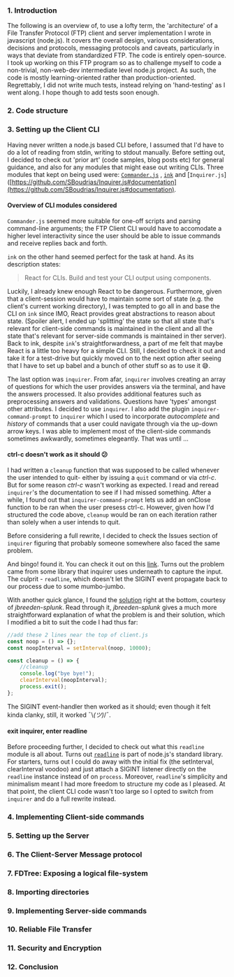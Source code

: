 ### 1. Introduction

The following is an overview of, to use a lofty term, the 'architecture' of a File Transfer Protocol (FTP) client and server implementation I wrote in javascript (node.js). It covers the overall design, various considerations, decisions and protocols, messaging protocols and caveats, particularly in ways that deviate from standardized FTP. The code is entirely open-source. I took up working on this FTP program so as to challenge myself to code a non-trivial, non-web-dev intermediate level node.js project. As such, the code is mostly learning-oriented rather than production-oriented. Regrettably, I did not write much tests, instead relying on 'hand-testing' as I went along. I hope though to add tests soon enough.

### 2. Code structure

### 3. Setting up the Client CLI

Having never written a node.js based CLI before, I assumed that I'd have to do a lot of reading from stdin, writing to stdout manually. Before setting out, I decided to check out 'prior art' (code samples, blog posts etc) for general guidance, and also for any modules that might ease out writing CLIs. Three modules that kept on being used were: [`Commander.js`](https://github.com/tj/commander.js/) , [`ink`](https://github.com/vadimdemedes/ink) and [`Inquirer.js`]([https://github.com/SBoudrias/Inquirer.js#documentation](https://github.com/SBoudrias/Inquirer.js#documentation).

#### Overview of CLI modules considered

`Commander.js` seemed more suitable for one-off scripts and parsing command-line arguments; the FTP Client CLI would have to accomodate a higher level interactivity since the user should be able to issue commands and receive replies back and forth.

`ink` on the other hand seemed perfect for the task at hand. As its description states:

> React for CLIs. Build and test your CLI output using components.

Luckily, I already knew enough React to be dangerous. Furthermore, given that a client-session would have to maintain some sort of state (e.g. the client's current working directory), I was tempted to go all in and base the CLI on `ink` since IMO, React provides great abstractions to reason about state. (Spoiler alert, I ended up 'splitting' the state so that all state that's relevant for client-side commands is maintained in the client and all the state that's relevant for server-side commands is maintained in ther server). Back to ink, despite `ink`'s straightforwardness, a part of me felt that maybe React is a little too heavy for a simple CLI. Still, I decided to check it out and take it for a test-drive but quickly moved on to the next option after seeing that I have to set up babel and a bunch of other stuff so as to use it 😅.

The last option was `inquirer`. From afar, `inquirer` involves creating an array of questions for which the user provides answers via the terminal, and have the answers processed. It also provides additional features such as preprocessing answers and validations. Questions have 'types' amongst other attributes. I decided to use `inquirer`. I also add the plugin `inquirer-command-prompt` to `inquirer` which I used to incorporate _autocomplete_ and _history_ of commands that a user could navigate through via the up-down arrow keys. I was able to implement most of the client-side commands sometimes awkwardly, sometimes elegeantly. That was until ...

#### ctrl-c doesn't work as it should 😕

I had written a `cleanup` function that was supposed to be called whenever the user intended to quit- either by issuing a `quit` command or via _ctrl-c_. But for some reason _ctrl-c_ wasn't working as expected. I read and reread `inquirer`'s the documentation to see if I had missed something. After a while, I found out that `inquirer-command-prompt` lets us add an onClose function to be ran when the user presess ctrl-c. However, given how I'd structured the code above, `cleanup` would be ran on each iteration rather than solely when a user intends to quit.

Before considering a full rewrite, I decided to check the Issues section of `inquirer` figuring that probably someone somewhere also faced the same problem.

And bingo! found it. You can check it out on this [link](https://github.com/SBoudrias/Inquirer.js/issues/293). Turns out the problem came from some library that inquirer uses underneath to capture the input. The culprit - `readline`, which doesn't let the SIGINT event propagate back to our process due to some mumbo-jumbo.

With another quick glance, I found the [solution](https://github.com/SBoudrias/Inquirer.js/issues/293#issuecomment-422890996) right at the bottom, courtesy of _jbreeden-splunk_. Read through it, _jbreeden-splunk_ gives a much more straightforward explanation of what the problem is and their solution, which I modified a bit to suit the code I had thus far:

```javascript
//add these 2 lines near the top of client.js
const noop = () => {};
const noopInterval = setInterval(noop, 10000);

const cleanup = () => {
    //cleanup
    console.log("bye bye!");
    clearInterval(noopInterval);
    process.exit();
};
```

The SIGINT event-handler then worked as it should; even though it felt kinda clanky, still, it worked ¯\\_(ツ)_/¯.

#### exit inquirer, enter readline

Before proceeding further, I decided to check out what this `readline` module is all about. Turns out [`readline`](https://nodejs.org/api/readline.html) is part of node.js's standard library. For starters, turns out I could do away with the initial fix (the setInterval, clearInterval voodoo) and just attach a SIGINT listener directly on the `readline` instance instead of on `process`. Moreover, `readline`'s simplicity and minimalism meant I had more freedom to structure my code as I pleased. At that point, the client CLI code wasn't too large so I opted to switch from `inquirer` and do a full rewrite instead.

### 4. Implementing Client-side commands

### 5. Setting up the Server

### 6. The Client-Server Message protocol

### 7. FDTree: Exposing a logical file-system

### 8. Importing directories

### 9. Implementing Server-side commands

### 10. Reliable File Transfer

### 11. Security and Encryption

### 12. Conclusion

